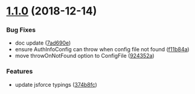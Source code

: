 # [1.1.0](https://github.com/forcedotcom/sfdx-core/compare/v1.0.3...v1.1.0) (2018-12-14)


### Bug Fixes

* doc update ([7ad690e](https://github.com/forcedotcom/sfdx-core/commit/7ad690e))
* ensure AuthInfoConfig can throw when config file not found ([f11b84a](https://github.com/forcedotcom/sfdx-core/commit/f11b84a))
* move throwOnNotFound option to ConfigFile ([924352a](https://github.com/forcedotcom/sfdx-core/commit/924352a))


### Features

* update jsforce typings ([374b8fc](https://github.com/forcedotcom/sfdx-core/commit/374b8fc))
